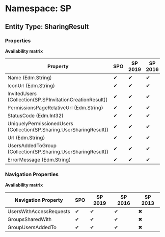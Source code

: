 # Namespace: SP
## Entity Type: SharingResult

### Properties

**Availability matrix**

Property | SPO | SP 2019 | SP 2016 | SP 2013
----------|-----|---------|---------|--------
Name (Edm.String) | ✔ | ✔ | ✔ | ✖
IconUrl (Edm.String) | ✔ | ✔ | ✔ | ✖
InvitedUsers (Collection(SP.SPInvitationCreationResult)) | ✔ | ✔ | ✔ | ✖
PermissionsPageRelativeUrl (Edm.String) | ✔ | ✔ | ✔ | ✖
StatusCode (Edm.Int32) | ✔ | ✔ | ✔ | ✖
UniquelyPermissionedUsers (Collection(SP.Sharing.UserSharingResult)) | ✔ | ✔ | ✔ | ✖
Url (Edm.String) | ✔ | ✔ | ✔ | ✖
UsersAddedToGroup (Collection(SP.Sharing.UserSharingResult)) | ✔ | ✔ | ✔ | ✖
ErrorMessage (Edm.String) | ✔ | ✔ | ✔ | ✖

### Navigation Properties

**Availability matrix**

Navigation Property | SPO | SP 2019 | SP 2016 | SP 2013
----------|-----|---------|---------|--------
UsersWithAccessRequests | ✔ | ✔ | ✔ | ✖
GroupsSharedWith | ✔ | ✔ | ✔ | ✖
GroupUsersAddedTo | ✔ | ✔ | ✔ | ✖

